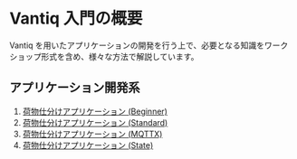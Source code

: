 # Vantiq 入門の概要

Vantiq を用いたアプリケーションの開発を行う上で、必要となる知識をワークショップ形式を含め、様々な方法で解説しています。

## アプリケーション開発系

1. [荷物仕分けアプリケーション (Beginner)](./apps-boxsorter/boxsorter-beginner/readme.md)
1. [荷物仕分けアプリケーション (Standard)](./apps-boxsorter/boxsorter-standard/readme.md)
1. [荷物仕分けアプリケーション (MQTTX)](./apps-boxsorter/boxsorter-mqttx/readme.md)
1. [荷物仕分けアプリケーション (State)](./apps-boxsorter/boxsorter-state/readme.md)

